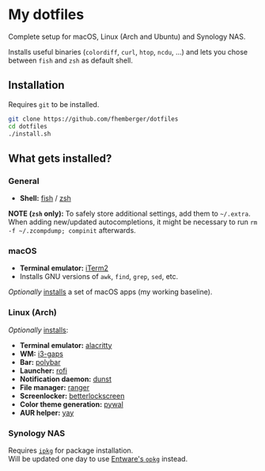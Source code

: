 # My dotfiles

Complete setup for macOS, Linux (Arch and Ubuntu) and Synology NAS.

Installs useful binaries (`colordiff`, `curl`, `htop`, `ncdu`, …) and lets you chose between `fish` and `zsh` as default shell.


## Installation

Requires `git` to be installed.

```bash
git clone https://github.com/fhemberger/dotfiles
cd dotfiles
./install.sh
```

## What gets installed?

### General

- **Shell:** [fish](https://github.com/fish-shell/fish-shell) / [zsh](https://github.com/zsh-users/zsh)  

**NOTE (`zsh` only):** To safely store additional settings, add them to `~/.extra`. When adding new/updated autocompletions, it might be necessary to run `rm -f ~/.zcompdump; compinit` afterwards.

### macOS

- **Terminal emulator:** [iTerm2](https://iterm2.com/)  
- Installs GNU versions of `awk`, `find`, `grep`, `sed`, etc.

_Optionally_ [installs](./blob/master/setup/install-applications.macos.sh) a set of macOS apps (my working baseline).

### Linux (Arch)

_Optionally_ [installs](./blob/master/setup/install-applications.arch.sh):

- **Terminal emulator:** [alacritty](https://github.com/alacritty/alacritty)  
- **WM:** [i3-gaps](https://github.com/Airblader/i3)  
- **Bar:** [polybar](https://github.com/jaagr/polybar)  
- **Launcher:** [rofi](https://github.com/DaveDavenport/rofi)  
- **Notification daemon:** [dunst](https://github.com/dunst-project/dunst)  
- **File manager:** [ranger](https://github.com/ranger/ranger)  
- **Screenlocker:** [betterlockscreen](https://github.com/pavanjadhaw/betterlockscreen)  
- **Color theme generation:** [pywal](https://github.com/dylanaraps/pywal)  
- **AUR helper:** [yay](https://github.com/Jguer/yay)


### Synology NAS

Requires [`ipkg`](https://community.synology.com/enu/forum/1/post/127148) for package installation.  
Will be updated one day to use [Entware's `opkg`](https://github.com/Entware/Entware/wiki/Install-on-Synology-NAS) instead.
